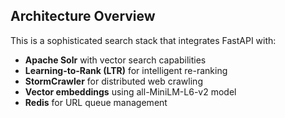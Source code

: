 ## **Architecture Overview**

This is a sophisticated search stack that integrates FastAPI with:

* **Apache Solr** with vector search capabilities  
* **Learning-to-Rank (LTR)** for intelligent re-ranking  
* **StormCrawler** for distributed web crawling  
* **Vector embeddings** using all-MiniLM-L6-v2 model  
* **Redis** for URL queue management
